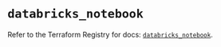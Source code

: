 # `databricks_notebook`

Refer to the Terraform Registry for docs: [`databricks_notebook`](https://registry.terraform.io/providers/databricks/databricks/1.64.0/docs/resources/notebook).
